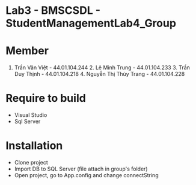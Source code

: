 # Lab3 - BMSCSDL - StudentManagementLab4_Group


# Member
  1. Trần Văn Việt - 44.01.104.244
	2. Lê Minh Trung - 44.01.104.233
	3. Trần Duy Thịnh - 44.01.104.218 
	4. Nguyễn Thị Thùy Trang - 44.01.104.228
# Require to build
- Visual Studio
- Sql Server
# Installation
- Clone project
- Import DB to SQL Server (file attach in group's folder)
- Open project, go to App.config and change connectString

